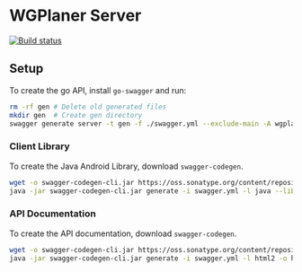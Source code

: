 # WGPlaner Server

[![Build status](https://ci.appveyor.com/api/projects/status/ok5rq84eh6sx8lxd/branch/master?svg=true)](https://ci.appveyor.com/project/archer96/wg-planer-server/branch/master)

## Setup
To create the go API, install `go-swagger` and run:

```bash
rm -rf gen # Delete old generated files
mkdir gen  # Create gen directory
swagger generate server -t gen -f ./swagger.yml --exclude-main -A wgplaner
```

### Client Library
To create the Java Android Library, download `swagger-codegen`.

```bash
wget -o swagger-codegen-cli.jar https://oss.sonatype.org/content/repositories/releases/io/swagger/swagger-codegen-cli/2.2.3/swagger-codegen-cli-2.2.3.jar
java -jar swagger-codegen-cli.jar generate -i swagger.yml -l java --library=okhttp-gson -o android_client
```

### API Documentation
To create the API documentation, download `swagger-codegen`.

```bash
wget -o swagger-codegen-cli.jar https://oss.sonatype.org/content/repositories/releases/io/swagger/swagger-codegen-cli/2.2.3/swagger-codegen-cli-2.2.3.jar
java -jar swagger-codegen-cli.jar generate -i swagger.yml -l html2 -o html_api_doc
```

